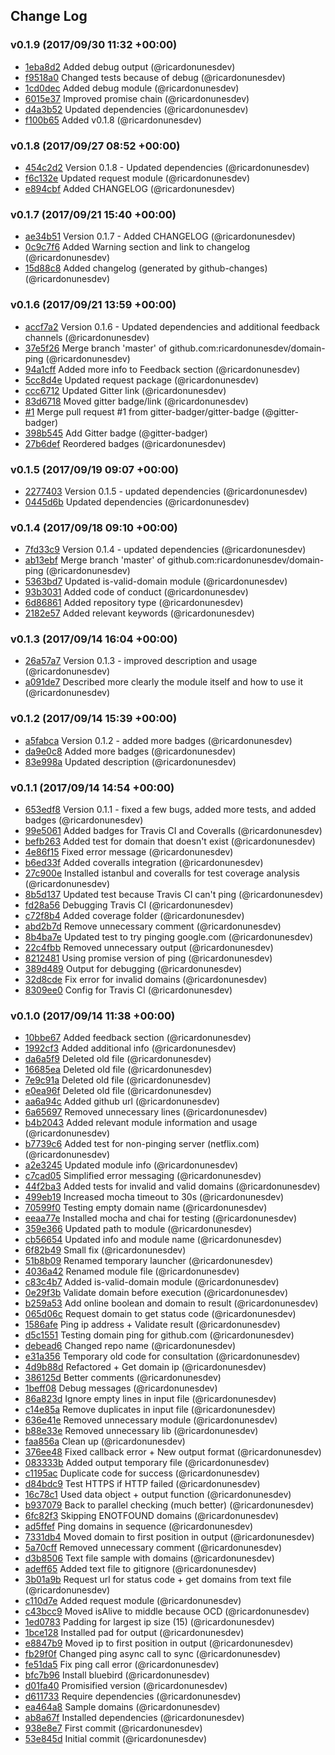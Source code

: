 ## Change Log

### v0.1.9 (2017/09/30 11:32 +00:00)
- [1eba8d2](https://github.com/ricardonunesdev/domain-ping/commit/1eba8d20c34599ced54ad3a6eb7d81c9a8a863bb) Added debug output (@ricardonunesdev)
- [f9518a0](https://github.com/ricardonunesdev/domain-ping/commit/f9518a02a6fa526e56932f740084e28cd9ab7151) Changed tests because of debug (@ricardonunesdev)
- [1cd0dec](https://github.com/ricardonunesdev/domain-ping/commit/1cd0dec586ca2f869d0f60820521dffc6d1a7c7e) Added debug module (@ricardonunesdev)
- [6015e37](https://github.com/ricardonunesdev/domain-ping/commit/6015e37cda808e7382c0fa5a2727d9221fc1eaa8) Improved promise chain (@ricardonunesdev)
- [d4a3b52](https://github.com/ricardonunesdev/domain-ping/commit/d4a3b52a3c125098a3b6a2fd8692d45518fbd713) Updated dependencies (@ricardonunesdev)
- [f100b65](https://github.com/ricardonunesdev/domain-ping/commit/f100b659a65c528b6794dabc9b061ad3e0aa12b6) Added v0.1.8 (@ricardonunesdev)

### v0.1.8 (2017/09/27 08:52 +00:00)
- [454c2d2](https://github.com/ricardonunesdev/domain-ping/commit/454c2d27888aaaff5f3d40b6c5f4bfade2fbebf3) Version 0.1.8 - Updated dependencies (@ricardonunesdev)
- [f6c132e](https://github.com/ricardonunesdev/domain-ping/commit/f6c132e3b0c4ee0053da090db4e0f0702dc0b7fa) Updated request module (@ricardonunesdev)
- [e894cbf](https://github.com/ricardonunesdev/domain-ping/commit/e894cbf8f7495e5fada2d668863865e698446e5e) Added CHANGELOG (@ricardonunesdev)

### v0.1.7 (2017/09/21 15:40 +00:00)
- [ae34b51](https://github.com/ricardonunesdev/domain-ping/commit/ae34b51161e5cbb51a41de6d00f425e5ed6d7ceb) Version 0.1.7 - Added CHANGELOG (@ricardonunesdev)
- [0c9c7f6](https://github.com/ricardonunesdev/domain-ping/commit/0c9c7f6780780c743fbbf9384945877d1c799cde) Added Warning section and link to changelog (@ricardonunesdev)
- [15d88c8](https://github.com/ricardonunesdev/domain-ping/commit/15d88c8256ab343dc570747c1ec637e2f8aaca8d) Added changelog (generated by github-changes) (@ricardonunesdev)

### v0.1.6 (2017/09/21 13:59 +00:00)
- [accf7a2](https://github.com/ricardonunesdev/domain-ping/commit/accf7a2b4a29b18f2cb753cf6e4d47701a267cae) Version 0.1.6 - Updated dependencies and additional feedback channels (@ricardonunesdev)
- [37e5f26](https://github.com/ricardonunesdev/domain-ping/commit/37e5f264d01d922bacfc65ce61d904e7124fd682) Merge branch 'master' of github.com:ricardonunesdev/domain-ping (@ricardonunesdev)
- [94a1cff](https://github.com/ricardonunesdev/domain-ping/commit/94a1cff77a0337d863c71caff608fe2515b60c36) Added more info to Feedback section (@ricardonunesdev)
- [5cc8d4e](https://github.com/ricardonunesdev/domain-ping/commit/5cc8d4e6c026661911f555e231f8d58cc6519988) Updated request package (@ricardonunesdev)
- [ccc6712](https://github.com/ricardonunesdev/domain-ping/commit/ccc6712e4443aa401bbdc7dcedb3bfe320326309) Updated Gitter link (@ricardonunesdev)
- [83d6718](https://github.com/ricardonunesdev/domain-ping/commit/83d67187458264fad7b9519e6cfc09fb8f5c54dc) Moved gitter badge/link (@ricardonunesdev)
- [#1](https://github.com/ricardonunesdev/domain-ping/pull/1) Merge pull request #1 from gitter-badger/gitter-badge (@gitter-badger)
- [398b545](https://github.com/ricardonunesdev/domain-ping/commit/398b54563b8ed1354be0542a3f0c2f915c19d0d7) Add Gitter badge (@gitter-badger)
- [27b6def](https://github.com/ricardonunesdev/domain-ping/commit/27b6def703ff5a73b1561c627c02a9bb75adc2d7) Reordered badges (@ricardonunesdev)

### v0.1.5 (2017/09/19 09:07 +00:00)
- [2277403](https://github.com/ricardonunesdev/domain-ping/commit/2277403d07d0ac7c5a7a45bce4664fe1c6f7b6be) Version 0.1.5 - updated dependencies (@ricardonunesdev)
- [0445d6b](https://github.com/ricardonunesdev/domain-ping/commit/0445d6b2ce1cff2b858e17323035e3db14698c15) Updated dependencies (@ricardonunesdev)

### v0.1.4 (2017/09/18 09:10 +00:00)
- [7fd33c9](https://github.com/ricardonunesdev/domain-ping/commit/7fd33c9e45c1d48f017a2fc4a21a817298a1174d) Version 0.1.4 - updated dependencies (@ricardonunesdev)
- [ab13ebf](https://github.com/ricardonunesdev/domain-ping/commit/ab13ebf3636bb82e499c07c13033af4cdd0c80b0) Merge branch 'master' of github.com:ricardonunesdev/domain-ping (@ricardonunesdev)
- [5363bd7](https://github.com/ricardonunesdev/domain-ping/commit/5363bd712537506d9f67d2bac910f37bdf35088e) Updated is-valid-domain module (@ricardonunesdev)
- [93b3031](https://github.com/ricardonunesdev/domain-ping/commit/93b3031ab91749e0582cd7aa2d9932098c0da65b) Added code of conduct (@ricardonunesdev)
- [6d86861](https://github.com/ricardonunesdev/domain-ping/commit/6d86861fcfc533e5a891180ce0a0a573c3a03b71) Added repository type (@ricardonunesdev)
- [2182e57](https://github.com/ricardonunesdev/domain-ping/commit/2182e57ca8dd9a5497e6e88d6f61799f0a7f0c74) Added relevant keywords (@ricardonunesdev)

### v0.1.3 (2017/09/14 16:04 +00:00)
- [26a57a7](https://github.com/ricardonunesdev/domain-ping/commit/26a57a7d5ec20ca3d41875ae9bc58dcd0c21a598) Version 0.1.3 - improved description and usage (@ricardonunesdev)
- [a091de7](https://github.com/ricardonunesdev/domain-ping/commit/a091de7750893c6952ae0a189030fcdd545a624c) Described more clearly the module itself and how to use it (@ricardonunesdev)

### v0.1.2 (2017/09/14 15:39 +00:00)
- [a5fabca](https://github.com/ricardonunesdev/domain-ping/commit/a5fabcabe60677a670f86203f32a0404e493af71) Version 0.1.2 - added more badges (@ricardonunesdev)
- [da9e0c8](https://github.com/ricardonunesdev/domain-ping/commit/da9e0c8f5e1b35a2ee7c65cf83c9d2cd0aa5a69c) Added more badges (@ricardonunesdev)
- [83e998a](https://github.com/ricardonunesdev/domain-ping/commit/83e998aa8c6679a41c4da9cf6d3a900dfe40b46d) Updated description (@ricardonunesdev)

### v0.1.1 (2017/09/14 14:54 +00:00)
- [653edf8](https://github.com/ricardonunesdev/domain-ping/commit/653edf84bfb1a3d4b10684c7f2d1ed4fe5d38fc5) Version 0.1.1 - fixed a few bugs, added more tests, and added badges (@ricardonunesdev)
- [99e5061](https://github.com/ricardonunesdev/domain-ping/commit/99e5061aa74448a7d2f46e7f8f75a84f11a2ebe1) Added badges for Travis CI and Coveralls (@ricardonunesdev)
- [befb263](https://github.com/ricardonunesdev/domain-ping/commit/befb263936b55b12d96c514984caf7349f5354c9) Added test for domain that doesn't exist (@ricardonunesdev)
- [4e86f15](https://github.com/ricardonunesdev/domain-ping/commit/4e86f15974f3a533a96900ac9bae03abc3677231) Fixed error message (@ricardonunesdev)
- [b6ed33f](https://github.com/ricardonunesdev/domain-ping/commit/b6ed33f8b9c2ccff51d1f87b24a18586714a1c88) Added coveralls integration (@ricardonunesdev)
- [27c900e](https://github.com/ricardonunesdev/domain-ping/commit/27c900e01310521fed195b1ff6483afdceac3f18) Installed istanbul and coveralls for test coverage analysis (@ricardonunesdev)
- [8b5d137](https://github.com/ricardonunesdev/domain-ping/commit/8b5d13713ac5a12440e2a9801c5bcd5b104c30f4) Updated test because Travis CI can't ping (@ricardonunesdev)
- [fd28a56](https://github.com/ricardonunesdev/domain-ping/commit/fd28a56d1191f9a5d736cee2e3fc5d031e1e9da0) Debugging Travis CI (@ricardonunesdev)
- [c72f8b4](https://github.com/ricardonunesdev/domain-ping/commit/c72f8b452aa04739e8316a81e0480490b7952c97) Added coverage folder (@ricardonunesdev)
- [abd2b7d](https://github.com/ricardonunesdev/domain-ping/commit/abd2b7d65d23dba3a77c3758ed04f20841715fe5) Remove unnecessary comment (@ricardonunesdev)
- [8b4ba7e](https://github.com/ricardonunesdev/domain-ping/commit/8b4ba7effbad8a5d539276e3efe2fb0c7faaaa08) Updated test to try pinging google.com (@ricardonunesdev)
- [22c4fbb](https://github.com/ricardonunesdev/domain-ping/commit/22c4fbbac1c62d0ce0c28801021863b06dfd5885) Removed unnecessary output (@ricardonunesdev)
- [8212481](https://github.com/ricardonunesdev/domain-ping/commit/82124814c2296681d41f5818127a740fcfde79a2) Using promise version of ping (@ricardonunesdev)
- [389d489](https://github.com/ricardonunesdev/domain-ping/commit/389d489ae2908bef8e28ca2b84754383eac32349) Output for debugging (@ricardonunesdev)
- [32d8cde](https://github.com/ricardonunesdev/domain-ping/commit/32d8cde85a77967fac59dbd16efe15e5bb8b3aa1) Fix error for invalid domains (@ricardonunesdev)
- [8309ee0](https://github.com/ricardonunesdev/domain-ping/commit/8309ee0fbd474f58f5b2fb687391999bc3586140) Config for Travis CI (@ricardonunesdev)

### v0.1.0 (2017/09/14 11:38 +00:00)
- [10bbe67](https://github.com/ricardonunesdev/domain-ping/commit/10bbe6727439fef6785d3f2db8db16bf13fcffc8) Added feedback section (@ricardonunesdev)
- [1992cf3](https://github.com/ricardonunesdev/domain-ping/commit/1992cf3b75ea74fa970faf047df3095ed2215630) Added additional info (@ricardonunesdev)
- [da6a5f9](https://github.com/ricardonunesdev/domain-ping/commit/da6a5f9b37fcebbf0ddab06faa62e9e543366d76) Deleted old file (@ricardonunesdev)
- [16685ea](https://github.com/ricardonunesdev/domain-ping/commit/16685eaf5a7aa68a97643559f3b4eb3b71bcb27d) Deleted old file (@ricardonunesdev)
- [7e9c91a](https://github.com/ricardonunesdev/domain-ping/commit/7e9c91ab2181b4013a6496808278b2cfbbaaf32c) Deleted old file (@ricardonunesdev)
- [e0ea96f](https://github.com/ricardonunesdev/domain-ping/commit/e0ea96f5b3b5ae2b256829383ade0aa7a7bf0208) Deleted old file (@ricardonunesdev)
- [aa6a94c](https://github.com/ricardonunesdev/domain-ping/commit/aa6a94c53154cccbfe63ed5c8d99222e38abb47c) Added github url (@ricardonunesdev)
- [6a65697](https://github.com/ricardonunesdev/domain-ping/commit/6a65697b1a5a4bf5ef6e50fc83ca7d38c50f9253) Removed unnecessary lines (@ricardonunesdev)
- [b4b2043](https://github.com/ricardonunesdev/domain-ping/commit/b4b2043fa7af1ae1121728ca3e4153d31261bdb8) Added relevant module information and usage (@ricardonunesdev)
- [b7739c6](https://github.com/ricardonunesdev/domain-ping/commit/b7739c69745644b75a891355f71be1ac26411cc2) Added test for non-pinging server (netflix.com) (@ricardonunesdev)
- [a2e3245](https://github.com/ricardonunesdev/domain-ping/commit/a2e324546031cf0fe14b4a6a17555c044427f70a) Updated module info (@ricardonunesdev)
- [c7cad05](https://github.com/ricardonunesdev/domain-ping/commit/c7cad053e82287df8d333dab7b9c56a9b9936d52) Simplified error messaging (@ricardonunesdev)
- [44f2ba3](https://github.com/ricardonunesdev/domain-ping/commit/44f2ba3b546035e616eb780a3d01c2b0f0d9731e) Added tests for invalid and valid domains (@ricardonunesdev)
- [499eb19](https://github.com/ricardonunesdev/domain-ping/commit/499eb1986fe3b9871bae339935950c33410fe785) Increased mocha timeout to 30s (@ricardonunesdev)
- [70599f0](https://github.com/ricardonunesdev/domain-ping/commit/70599f00aa8ff1db1749e58cd7ff0561ba541553) Testing empty domain name (@ricardonunesdev)
- [eeaa77e](https://github.com/ricardonunesdev/domain-ping/commit/eeaa77e355a15ab21291419d2f69a43159c31ead) Installed mocha and chai for testing (@ricardonunesdev)
- [359e366](https://github.com/ricardonunesdev/domain-ping/commit/359e366d50daff42e8cc3ad2b8f20f02a3097b54) Updated path to module (@ricardonunesdev)
- [cb56654](https://github.com/ricardonunesdev/domain-ping/commit/cb56654be0015a1728feb2bf8e214f47c047ff6c) Updated info and module name (@ricardonunesdev)
- [6f82b49](https://github.com/ricardonunesdev/domain-ping/commit/6f82b49c45469f489b5c3d611ac629c658d305f8) Small fix (@ricardonunesdev)
- [51b8b09](https://github.com/ricardonunesdev/domain-ping/commit/51b8b094e5cf297d2746388bf46cc2bc43e903d9) Renamed temporary launcher (@ricardonunesdev)
- [4036a42](https://github.com/ricardonunesdev/domain-ping/commit/4036a426c7725f942b4a5337d10feb5845f49e8f) Renamed module file (@ricardonunesdev)
- [c83c4b7](https://github.com/ricardonunesdev/domain-ping/commit/c83c4b742bb1874a0e65513d5e6f40a1cac68d5f) Added is-valid-domain module (@ricardonunesdev)
- [0e29f3b](https://github.com/ricardonunesdev/domain-ping/commit/0e29f3b794ab640de1307efb70502360caf1316e) Validate domain before execution (@ricardonunesdev)
- [b259a53](https://github.com/ricardonunesdev/domain-ping/commit/b259a53a590f2f69ed486208e3be6b8f82a0a702) Add online boolean and domain to result (@ricardonunesdev)
- [065d06c](https://github.com/ricardonunesdev/domain-ping/commit/065d06c368fe190d2b9b5f2a023753b69af3f34a) Request domain to get status code (@ricardonunesdev)
- [1586afe](https://github.com/ricardonunesdev/domain-ping/commit/1586afe2c579a4a7ffcaeee1688171cd34be62c1) Ping ip address + Validate result (@ricardonunesdev)
- [d5c1551](https://github.com/ricardonunesdev/domain-ping/commit/d5c155130573119fedecdf904937422921db538a) Testing domain ping for github.com (@ricardonunesdev)
- [debead6](https://github.com/ricardonunesdev/domain-ping/commit/debead664818f637542640997cb920f5c607a330) Changed repo name (@ricardonunesdev)
- [e31a356](https://github.com/ricardonunesdev/domain-ping/commit/e31a356506c0bd792f6cc58ec312034212bae6a8) Temporary old code for consultation (@ricardonunesdev)
- [4d9b88d](https://github.com/ricardonunesdev/domain-ping/commit/4d9b88d6bd9f901954f9ff1ffdec0441f3f913a9) Refactored + Get domain ip (@ricardonunesdev)
- [386125d](https://github.com/ricardonunesdev/domain-ping/commit/386125d1642db0f0388e90ea3e2e3236f4a00341) Better comments (@ricardonunesdev)
- [1beff08](https://github.com/ricardonunesdev/domain-ping/commit/1beff0888ca108912a9a9b5073aed41f56ee293d) Debug messages (@ricardonunesdev)
- [86a823d](https://github.com/ricardonunesdev/domain-ping/commit/86a823df7e126e20a9d325c431f612a4cb868849) Ignore empty lines in input file (@ricardonunesdev)
- [c14e85a](https://github.com/ricardonunesdev/domain-ping/commit/c14e85a7215c15aa16346264d952f510b9c6f2b3) Remove duplicates in input file (@ricardonunesdev)
- [636e41e](https://github.com/ricardonunesdev/domain-ping/commit/636e41efd4c278520882686ad5f9b664d810213c) Removed unnecessary module (@ricardonunesdev)
- [b88e33e](https://github.com/ricardonunesdev/domain-ping/commit/b88e33ef5458666ebb5b48a7532f133c78399999) Removed unnecessary lib (@ricardonunesdev)
- [faa856a](https://github.com/ricardonunesdev/domain-ping/commit/faa856ac0ae2d1b8741687e00b35f9d7c3099ee7) Clean up (@ricardonunesdev)
- [376ee48](https://github.com/ricardonunesdev/domain-ping/commit/376ee489672638be1d007582807529f62dd9fe5c) Fixed callback error + New output format (@ricardonunesdev)
- [083333b](https://github.com/ricardonunesdev/domain-ping/commit/083333b65af05c224d58cfe9967cdbfd097cd12e) Added output temporary file (@ricardonunesdev)
- [c1195ac](https://github.com/ricardonunesdev/domain-ping/commit/c1195ac4047bffcbc0a1dfbf9253af01587f1970) Duplicate code for success (@ricardonunesdev)
- [d84bdc9](https://github.com/ricardonunesdev/domain-ping/commit/d84bdc90fd37367be6ae7bf4e75bfb6ddcab3de5) Test HTTPS if HTTP failed (@ricardonunesdev)
- [16c78c1](https://github.com/ricardonunesdev/domain-ping/commit/16c78c1cb23a54bdc6ce77e8964d77017ef92900) Used data object + output function (@ricardonunesdev)
- [b937079](https://github.com/ricardonunesdev/domain-ping/commit/b9370793eac51b6803249007afcddd23a12e7e25) Back to parallel checking (much better) (@ricardonunesdev)
- [6fc82f3](https://github.com/ricardonunesdev/domain-ping/commit/6fc82f3f62d847ffe0050464fb1e6e2f8a71b3bf) Skipping ENOTFOUND domains (@ricardonunesdev)
- [ad5ffef](https://github.com/ricardonunesdev/domain-ping/commit/ad5ffefb57aa9f46b2627daad4e081f8a6a05231) Ping domains in sequence (@ricardonunesdev)
- [7331db4](https://github.com/ricardonunesdev/domain-ping/commit/7331db4ef6f85d0404ccce106767cf8f72d30537) Moved domain to first position in output (@ricardonunesdev)
- [5a70cff](https://github.com/ricardonunesdev/domain-ping/commit/5a70cff44dcb572379e6a10b82d18b7e105c2d2d) Removed unnecessary comment (@ricardonunesdev)
- [d3b8506](https://github.com/ricardonunesdev/domain-ping/commit/d3b8506cb74ee69ab23bd4d0903f5ec02bc8e91a) Text file sample with domains (@ricardonunesdev)
- [adeff65](https://github.com/ricardonunesdev/domain-ping/commit/adeff6596dd8b54d969735550c76d98c73758d67) Added text file to gitignore (@ricardonunesdev)
- [3b01a9b](https://github.com/ricardonunesdev/domain-ping/commit/3b01a9bb3bd069fd08146cecaa4747587ca66781) Request url for status code + get domains from text file (@ricardonunesdev)
- [c110d7e](https://github.com/ricardonunesdev/domain-ping/commit/c110d7e793f760b17f21f9b74417f53e36b20589) Added request module (@ricardonunesdev)
- [c43bcc9](https://github.com/ricardonunesdev/domain-ping/commit/c43bcc9cc2f0c96cd95fa72ee50918638edceb71) Moved isAlive to middle because OCD (@ricardonunesdev)
- [1ed0783](https://github.com/ricardonunesdev/domain-ping/commit/1ed0783d3356b4241d88091a3d8a0d7175eb7b37) Padding for largest ip size (15) (@ricardonunesdev)
- [1bce128](https://github.com/ricardonunesdev/domain-ping/commit/1bce1280e8db1f5d2f496afb04056c571013ae85) Installed pad for output (@ricardonunesdev)
- [e8847b9](https://github.com/ricardonunesdev/domain-ping/commit/e8847b9be341e3f38fdf27cee2491780c7c07d12) Moved ip to first position in output (@ricardonunesdev)
- [fb29f0f](https://github.com/ricardonunesdev/domain-ping/commit/fb29f0f52a34741a1096912fdf17dcbcf93bc5f5) Changed ping async call to sync (@ricardonunesdev)
- [fe51da5](https://github.com/ricardonunesdev/domain-ping/commit/fe51da5d88d3beb0efd49c41f1c5500195d01851) Fix ping call error (@ricardonunesdev)
- [bfc7b96](https://github.com/ricardonunesdev/domain-ping/commit/bfc7b96a6d76aac22a9277a45a8a486012aeb842) Install bluebird (@ricardonunesdev)
- [d01fa40](https://github.com/ricardonunesdev/domain-ping/commit/d01fa40f05341645fbcff8b371f7536d786781ba) Promisified version (@ricardonunesdev)
- [d611733](https://github.com/ricardonunesdev/domain-ping/commit/d611733c855efbc255d5be62a087a5f898c6b5cc) Require dependencies (@ricardonunesdev)
- [ea464a8](https://github.com/ricardonunesdev/domain-ping/commit/ea464a88d1721c56c67f6ff44a72ce6cc172223e) Sample domains (@ricardonunesdev)
- [ab8a67f](https://github.com/ricardonunesdev/domain-ping/commit/ab8a67f736579635ccb0618535dfa6e4633cab50) Installed dependencies (@ricardonunesdev)
- [938e8e7](https://github.com/ricardonunesdev/domain-ping/commit/938e8e7966c0eb4f5477606eefe15387c75d4fd9) First commit (@ricardonunesdev)
- [53e845d](https://github.com/ricardonunesdev/domain-ping/commit/53e845d32156151aadc0ffc97a4bec5513967404) Initial commit (@ricardonunesdev)